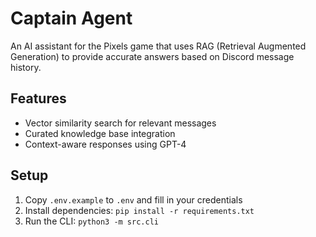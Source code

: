 # Captain Agent

An AI assistant for the Pixels game that uses RAG (Retrieval Augmented Generation) to provide accurate answers based on Discord message history.

## Features
- Vector similarity search for relevant messages
- Curated knowledge base integration
- Context-aware responses using GPT-4

## Setup
1. Copy `.env.example` to `.env` and fill in your credentials
2. Install dependencies: `pip install -r requirements.txt`
3. Run the CLI: `python3 -m src.cli` 
